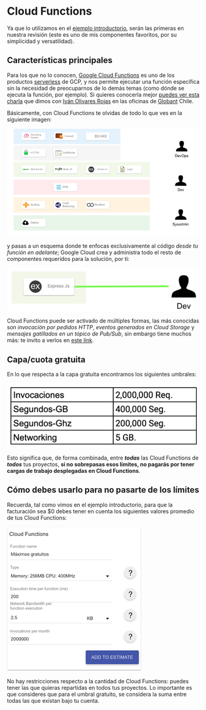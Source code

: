 # Cloud Functions

Ya que lo utilizamos en el [ejemplo introductorio](/seasons/S00/README.md), serán las primeras en nuestra revisión (este es uno de mis componentes favoritos, por su simplicidad y versatilidad).

## Características principales

Para los que no lo conocen, [Google Cloud Functions](https://cloud.google.com/functions/) es uno de los productos [serverless](https://cloud.google.com/serverless/) de GCP, y nos permite ejecutar una función específica sin la necesidad de preocuparnos de lo demás temas (como dónde se ejecuta la función, por ejemplo). Si quieres conocerla mejor [puedes ver esta charla](https://www.youtube.com/watch?v=4IewxFRGUko) que dimos con [Iván Olivares Rojas](https://medium.com/u/62f5f65fb29b) en las oficinas de [Globant](https://medium.com/u/9a82c850e61f) Chile.

Básicamente, con Cloud Functions te olvidas de todo lo que ves en la siguiente imagen: 

![](/images/S01/cloud_functions/cloud_functions_explanation1.png)

y pasas a un esquema donde te enfocas exclusivamente al código *desde tu función en adelante*; Google Cloud crea y administra todo el resto de componentes requeridos para la solución, por ti:

![](/images/S01/cloud_functions/cloud_functions_explanation2.png)

Cloud Functions puede ser activado de múltiples formas, las más conocidas son *invocación por pedidos HTTP*, *eventos generados en Cloud Storage* y *mensajes gatillados en un tópico de Pub/Sub*, sin embargo tiene muchos más: te invito a verlos en [este link](https://cloud.google.com/functions/docs/calling/).

## Capa/cuota gratuita

En lo que respecta a la capa gratuita encontramos los siguientes umbrales:

![](/images/S01/cloud_functions/cloud_functions_free_tier_limits.png)

Esto significa que, de forma combinada, entre __*todas*__ las Cloud Functions de __*todos*__ tus proyectos, __si no sobrepasas esos límites, no pagarás por tener cargas de trabajo desplegadas en Cloud Functions__.

## Cómo debes usarlo para no pasarte de los límites

Recuerda, tal como vimos en el ejemplo introductorio, para que la facturación sea $0 debes tener en cuenta los siguientes valores promedio de tus Cloud Functions:

![For Free](/images/S01/cloud_functions/cloud_functions_free_tier_limits_calc.png)

No hay restricciones respecto a la cantidad de Cloud Functions: puedes tener las que quieras repartidas en todos tus proyectos. Lo importante es que consideres que para el umbral gratuito, se considera la suma entre todas las que existan bajo tu cuenta.
